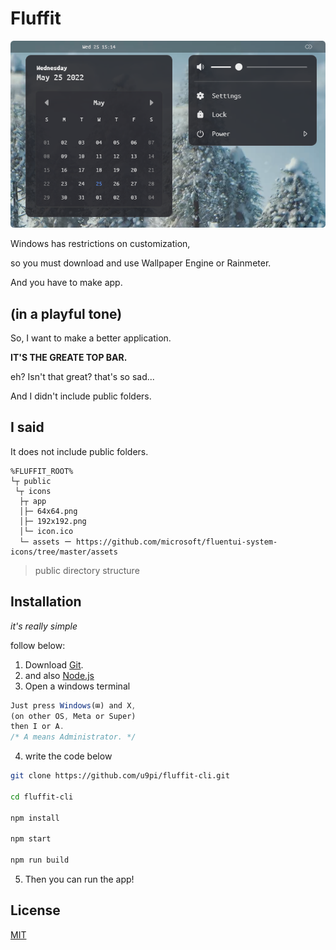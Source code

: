 # Fluffit

<img src="https://raw.githubusercontent.com/u9pi/fluffit-cli/main/sample/fluffit-v0.1-beta.png" alt="Fluffit v0.1-beta" width="529"/>

Windows has restrictions on customization,

so you must download and use Wallpaper Engine or Rainmeter.

And you have to make app.

## (in a playful tone)

So, I want to make a better application.

**IT'S THE GREATE TOP BAR.**

eh? Isn't that great? that's so sad...

And I didn't include public folders.

## I said

It does not include public folders.

```
%FLUFFIT_ROOT%
└┬ public
 └┬ icons
  ├┬ app
  │├─ 64x64.png
  │├─ 192x192.png
  │└─ icon.ico
  └─ assets ー https://github.com/microsoft/fluentui-system-icons/tree/master/assets
```
> public directory structure

## Installation

_it's really simple_

follow below:

1. Download [Git](https://git-scm.com/downloads).
2. and also [Node.js](https://nodejs.org/en/download/)
3. Open a windows terminal
```javascript
Just press Windows(⊞) and X,
(on other OS, Meta or Super)
then I or A.
/* A means Administrator. */
```
4. write the code below
```bash
git clone https://github.com/u9pi/fluffit-cli.git

cd fluffit-cli

npm install

npm start

npm run build
```
5. Then you can run the app!

## License
[MIT](https://choosealicense.com/licenses/mit/)
